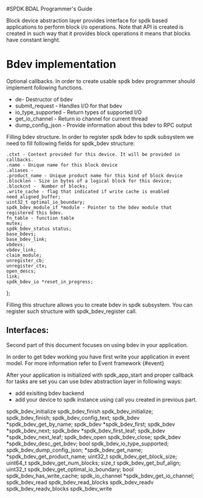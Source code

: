 #SPDK BDAL Programmer's Guide

Block device abstraction layer provides interface for spdk based applications to perform block i/o operations. Note that API is created is created in such way that it provides block operations it means that blocks have constant lenght.


# Bdev implementation

Optional callbacks. In order to create usable spdk bdev programmer should implement following functions.
 - de- Destructor of bdev
 - submit_request - Handles I/O for that bdev
 - io_type_supported - Return types of supported I/O
 - get_io_channel - Return io channel for current thread
 - dump_config_json - Provide information about this bdev to RPC output
 

Filling bdev structure. In order to register spdk bdev to spdk subsystem we need to fill following fields for spdk_bdev structure:

	.ctxt - Context provided for this device. It will be provided in callbacks.
	.name - Unique name for this block device
    .aliases - 
    .product_name - Unique product name for this kind of block device
    .blocklen - Size in bytes of a logical block for this device;
    .blockcnt -  Number of blocks;
    .write_cache - flag that indicated if write cache is enabled
	need_aligned_buffer;
	uint32_t optimal_io_boundary;
    spdk_bdev_module_if *module - Pointer to the bdev module that registered this bdev.
    fn_table - function table
    mutex;
    spdk_bdev_status status;
    base_bdevs;
    base_bdev_link;
    vbdevs;
    vbdev_link;
    claim_module;
    unregister_cb;
    unregister_ctx;
    open_descs;
    link;
    spdk_bdev_io *reset_in_progress;
};

Filling this structure allows you to create bdev in spdk subsystem. You can register such structure with spdk_bdev_register call. 

## Interfaces:
Second part of this document focuses on using bdev in your application.

In order to get bdev working you have first write your application in event model. For more information refer to Event framework {#event}


After your application is initialized with spdk_app_start and proper callback for tasks are set you can use bdev abstraction layer in following ways:
- add exisiting bdev backend 
- add your device to spdk instance using call you created in previous part. 

spdk_bdev_initialize
spdk_bdev_finish
spdk_bdev_initialize;
spdk_bdev_finish;
spdk_bdev_config_text;
spdk_bdev *spdk_bdev_get_by_name;
spdk_bdev *spdk_bdev_first;
spdk_bdev *spdk_bdev_next;
spdk_bdev *spdk_bdev_first_leaf;
spdk_bdev *spdk_bdev_next_leaf;
spdk_bdev_open
spdk_bdev_close;
spdk_bdev *spdk_bdev_desc_get_bdev;
bool spdk_bdev_io_type_supported;
spdk_bdev_dump_config_json;
*spdk_bdev_get_name;
*spdk_bdev_get_product_name;
uint32_t spdk_bdev_get_block_size;
uint64_t spdk_bdev_get_num_blocks;
size_t spdk_bdev_get_buf_align;
uint32_t spdk_bdev_get_optimal_io_boundary;
bool spdk_bdev_has_write_cache;
spdk_io_channel *spdk_bdev_get_io_channel;
spdk_bdev_read
spdk_bdev_read_blocks
spdk_bdev_readv
spdk_bdev_readv_blocks
spdk_bdev_write


